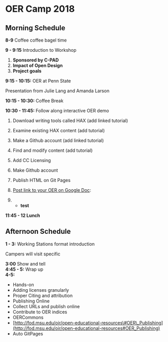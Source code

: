 # OER Camp 2018

## Morning Schedule

**8-9** Coffee coffee bagel time

**9 - 9:15** Introduction to Workshop

1. **Sponsored by C-PAD**
2. **Impact of Open Design**
3. **Project goals**

**9:15 - 10:15:** OER at Penn State

Presentation from Julie Lang and Amanda Larson

**10:15 - 10:30:** Coffee Break

**10:30 - 11:45:** Follow along interactive OER demo

1. Download writing tools called HAX \(add linked tutorial\)
2. Examine existing HAX content \(add tutorial\)
3. Make a Github account \(add linked tutorial\)
4. Find and modify content \(add tutorial\)
5. Add CC Licensing
6. Make Github account
7. Publish HTML on Git Pages
8. [Post link to your OER on Google Doc](https://docs.google.com/document/d/1PEkXCk4XSpHeBPPR5kdquSbBGAF3CjO_Rls6am3tJv4/edit):

9. * **test**

**11:45 - 12 Lunch**

## Afternoon Schedule

**1 - 3:**    Working Stations format introduction

Campers will visit specific

**3:00** Show and tell  
**4:45 - 5:**    Wrap up  
**4-5:**

* Hands-on
* Adding licenses granularly
* Proper Citing and attribution
* Publishing Online
* Collect URLs and publish online
* Contribute to OER indices
* OERCommons
* [http://fod.msu.edu/oir/open-educational-resources\#OER\_Publishing](http://fod.msu.edu/oir/open-educational-resources#OER_Publishing)     
* Auto GitPages



